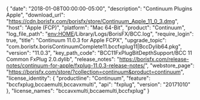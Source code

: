 {
  "date": "2018-01-08T00:00:00-05:00",
  "description": "Continuum Plugins Apple",
  "download_url": "https://cdn.borisfx.com/borisfx/store/Continuum_Apple_11_0_3.dmg",
  "host": "Apple (FCP)",
  "platform": "Mac 64-Bit",
  "product": "Continuum",
  "log_file_path": "<env:HOME>/Library/Logs/BorisFX/BCC.log",
  "require_login": true,
  "title": "Continuum 11.0.3 for Apple FCPX",
  "upgrade_topic": "com.borisfx.borisContinuumComplete11.bccfxplug11|BccDylib64.pkg",
  "version": "11.0.3",
  "key_path_code": "BCC11FxPlugBitDepthSupport/BCC 11 Common FxPlug 2.0.dylib",
  "release_notes": "https://borisfx.com/release-notes/continuum-for-apple/fxplug-11.0.3-release-notes/",
  "webstore_page": "https://borisfx.com/store/?collection=continuum&product=continuum",
  "license_identity": {
    "productline": "Continuum",
    "feature": "bccfxplug,bccaemulti,bccavxmulti",
    "api": "fxplug",
    "version": "20171010"
  },
  "license_names": "bccavxmulti,bccaemulti,bccfxplug"
}
